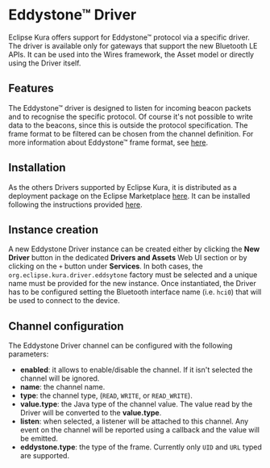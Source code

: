 # Eddystone&trade; Driver

Eclipse Kura offers support for Eddystone&trade; protocol via a specific driver.
The driver is available only for gateways that support the new Bluetooth LE APIs. It can be used into the Wires framework, the Asset model or directly using the Driver itself.

## Features

The Eddystone&trade; driver is designed to listen for incoming beacon packets and to recognise the specific protocol. Of course it's not possible to write data to the beacons, since this is outside the protocol specification. The frame format to be filtered can be chosen from the channel definition. For more information about Eddystone&trade; frame format, see [here](https://developers.google.com/beacons/eddystone).
 
## Installation

As the others Drivers supported by Eclipse Kura, it is distributed as a deployment package on the Eclipse Marketplace [here](https://marketplace.eclipse.org/content/eddystone-driver-eclipse-kura-4xy). It can be installed following the instructions provided [here](../administration/application-management.md).

## Instance creation

A new Eddystone Driver instance can be created either by clicking the **New Driver** button in the dedicated **Drivers and Assets** Web UI section or by clicking on the `+` button under **Services**. In both cases, the `org.eclipse.kura.driver.eddsytone` factory must be selected and a unique name must be provided for the new instance. 
Once instantiated, the Driver has to be configured setting the Bluetooth interface name (i.e. `hci0`) that will be used to connect to the device.

## Channel configuration

The Eddystone Driver channel can be configured with the following parameters:

- **enabled**: it allows to enable/disable the channel. If it isn't selected the channel will be ignored.
- **name**: the channel name.
- **type**: the channel type, (`READ`, `WRITE`, or `READ_WRITE`).
- **value.type**: the Java type of the channel value. The value read by the Driver will be converted to the **value.type**.
- **listen**: when selected, a listener will be attached to this channel. Any event on the channel will be reported using a callback and the value will be emitted.
- **eddystone.type**: the type of the frame. Currently only `UID` and `URL` typed are supported.
